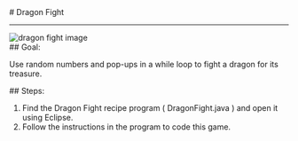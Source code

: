 <body>
<div id="wrap">
<div id="main">
<div id="recipeLeftColumn">
# Dragon Fight

<hr/>
<img alt="dragon fight image" src="images/dragonPicture.jpg"/>
<div id="recipeGoal">
## Goal:


Use random numbers and pop-ups in a while loop to fight a dragon for its treasure.

</div>
</div>
<div id="recipeRightColumn">
<div id="recipeSteps">
## Steps:

<ol id="stepList">
<li>Find the Dragon Fight recipe program ( DragonFight.java ) and open it using Eclipse.</li>
<li>Follow the instructions in the program to code this game.</li>
</ol>
<div style="clear:both;"></div>
</div>
</div>
</div>
</div>
<div id="footer">

</div>
</body>